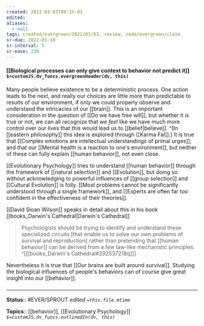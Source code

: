 ```yaml
---
created: 2022-03-03T09:15:03 
edited: 
aliases:
  - null
tags: created/evergreen/2022/03/03, review, node/evergreen/claim
sr-due: 2022-03-10
sr-interval: 5
sr-ease: 230
---
```


#### [[Biological processes can only give context to behavior not predict it]] `$=customJS.dv_funcs.evergreenHeader(dv, this)`

Many people believe existence to be a deterministic process. One action leads to the next, and really our choices are little more than predictable to results of our environment, if only we could properly observe and understand the intricacies of our [[brain]].
This is an important consideration in the question of 
[[Do we have free will]],
but whether it is true or not, we can all recognize that we *feel* like we have much more control over our lives that this would lead us to [[belief|believe]].
^[In [[eastern philosophy]] this idea is explored through [[Karma Fal]].]
It is true that
[[Complex emotions are intellectual understandings of primal urges]], 
and that our [[Mental health is a reaction to one's environment]], 
but neither of these can fully explain [[human behavior]], not even close.

[[Evolutionary Psychology]] tries to understand [[human behavior]] through the framework of [[natural selection]] and [[Evolution]], but doing so without acknowledging to powerful influences of [[group selection]] and [[Cultural Evolution]] is folly.
[[Most problems cannot be significantly understood through a single framework]], and 
[[Experts are often far too confident in the effectiveness of their theories]]. 

[[David Sloan Wilson]] speaks in detail about this in his book [[books_Darwin's Cathedral|Darwin's Cathedral]]

> Psychologists should be trying to identify and understand these specialized circuits [that enable us to solve our own problems of survival and reproduction] rather than pretending that [[human behavior]] can be derived from a few law-like mechanistic principles. 
> ^[[[books_Darwin's Cathedral#292537218q]]]


Nevertheless it is true that
[[Our brains are built around survival]].
Studying the biological influences of people's behaviors can of course give great insight into our [[behavior]].

### <hr class="footnote"/>

**Status**:: #EVER/SPROUT
*edited `=this.file.mtime`*

**Topics**:: [[behavior]], [[Evolutionary Psychology]]
*`$=customJS.dv_funcs.outlinedIn(dv, this)`*

